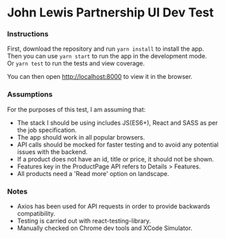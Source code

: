 # John Lewis Partnership UI Dev Test


### Instructions
First, download the repository and run `yarn install` to install the app.\
Then you can use `yarn start` to run the app in the development mode.\
Or `yarn test` to run the tests and view coverage.

You can then open [http://localhost:8000](http://localhost:8000) to view it in the browser.

### Assumptions
For the purposes of this test, I am assuming that:

 * The stack I should be using includes JS(ES6+), React and SASS as per the job specification.
 * The app should work in all popular browsers.
 * API calls should be mocked for faster testing and to avoid any potential issues with the backend. 
 * If a product does not have an id, title or price, it should not be shown.
 * Features key in the ProductPage API refers to Details > Features.
 * All products need a 'Read more' option on landscape. 

 ### Notes

 * Axios has been used for API requests in order to provide backwards compatibility. 
 * Testing is carried out with react-testing-library.
 * Manually checked on Chrome dev tools and XCode Simulator. 